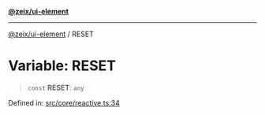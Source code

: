 [**@zeix/ui-element**](../README.md)

***

[@zeix/ui-element](../globals.md) / RESET

# Variable: RESET

> `const` **RESET**: `any`

Defined in: [src/core/reactive.ts:34](https://github.com/zeixcom/ui-element/blob/116b3ce1e8d574ad7f9a1b5bbb952ce797a0b15a/src/core/reactive.ts#L34)
